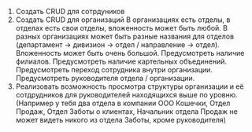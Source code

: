 1. Создать CRUD для сотрдуников 
2. Создать CRUD для организаций
В организациях есть отделы, в отделах есть свои отделы, вложенность может быть любой. 
В разных организациях может быть разные названия для отделов (департамент -> дивизион -> отдел / направление -> отдел). 
Вложенность может быть очень большой.
Предусмотреть наличие филиалов. Предусмотреть наличие картельных объединений. 
Предусмотреть переход сотрудника внутри организации. Предусмотреть руководителя отдела / организации. 
3. Реализовать возможность просмотра структуры организации и её сотдрудников для руководителей находящихся выше по уровню. 
(Например у тебя два отдела в компании ООО Кошечки, Отдел Продаж, Отдел Заботы о клиентах, 
Начальник отдела Продаж не может видеть никого из отдела Заботы, кроме руководителя)
